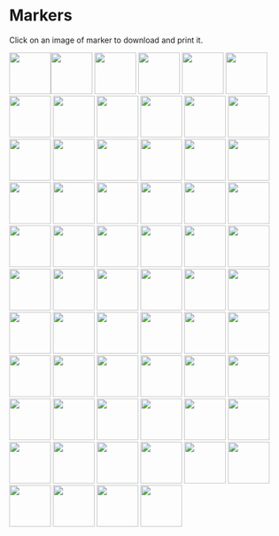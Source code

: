 # Markers

Click on an image of marker to download and print it.

<img src="https://github.com/Microsoft/pxt-ar/blob/master/examples/AR_MARKER_CODES/00.png" width="75"><img src="https://github.com/Microsoft/pxt-ar/blob/master/examples/AR_MARKER_CODES/01.png" width="75">
<img src="https://github.com/Microsoft/pxt-ar/blob/master/examples/AR_MARKER_CODES/02.png" width="75">
<img src="https://github.com/Microsoft/pxt-ar/blob/master/examples/AR_MARKER_CODES/03.png" width="75">
<img src="https://github.com/Microsoft/pxt-ar/blob/master/examples/AR_MARKER_CODES/04.png" width="75">
<img src="https://github.com/Microsoft/pxt-ar/blob/master/examples/AR_MARKER_CODES/05.png" width="75">
<img src="https://github.com/Microsoft/pxt-ar/blob/master/examples/AR_MARKER_CODES/06.png" width="75">
<img src="https://github.com/Microsoft/pxt-ar/blob/master/examples/AR_MARKER_CODES/07.png" width="75">
<img src="https://github.com/Microsoft/pxt-ar/blob/master/examples/AR_MARKER_CODES/08.png" width="75">
<img src="https://github.com/Microsoft/pxt-ar/blob/master/examples/AR_MARKER_CODES/09.png" width="75">
<img src="https://github.com/Microsoft/pxt-ar/blob/master/examples/AR_MARKER_CODES/10.png" width="75">
<img src="https://github.com/Microsoft/pxt-ar/blob/master/examples/AR_MARKER_CODES/11.png" width="75">
<img src="https://github.com/Microsoft/pxt-ar/blob/master/examples/AR_MARKER_CODES/12.png" width="75">
<img src="https://github.com/Microsoft/pxt-ar/blob/master/examples/AR_MARKER_CODES/13.png" width="75">
<img src="https://github.com/Microsoft/pxt-ar/blob/master/examples/AR_MARKER_CODES/14.png" width="75">
<img src="https://github.com/Microsoft/pxt-ar/blob/master/examples/AR_MARKER_CODES/15.png" width="75">
<img src="https://github.com/Microsoft/pxt-ar/blob/master/examples/AR_MARKER_CODES/16.png" width="75">
<img src="https://github.com/Microsoft/pxt-ar/blob/master/examples/AR_MARKER_CODES/17.png" width="75">
<img src="https://github.com/Microsoft/pxt-ar/blob/master/examples/AR_MARKER_CODES/18.png" width="75">
<img src="https://github.com/Microsoft/pxt-ar/blob/master/examples/AR_MARKER_CODES/19.png" width="75">
<img src="https://github.com/Microsoft/pxt-ar/blob/master/examples/AR_MARKER_CODES/20.png" width="75">
<img src="https://github.com/Microsoft/pxt-ar/blob/master/examples/AR_MARKER_CODES/21.png" width="75">
<img src="https://github.com/Microsoft/pxt-ar/blob/master/examples/AR_MARKER_CODES/22.png" width="75">
<img src="https://github.com/Microsoft/pxt-ar/blob/master/examples/AR_MARKER_CODES/23.png" width="75">
<img src="https://github.com/Microsoft/pxt-ar/blob/master/examples/AR_MARKER_CODES/24.png" width="75">
<img src="https://github.com/Microsoft/pxt-ar/blob/master/examples/AR_MARKER_CODES/25.png" width="75">
<img src="https://github.com/Microsoft/pxt-ar/blob/master/examples/AR_MARKER_CODES/26.png" width="75">
<img src="https://github.com/Microsoft/pxt-ar/blob/master/examples/AR_MARKER_CODES/27.png" width="75">
<img src="https://github.com/Microsoft/pxt-ar/blob/master/examples/AR_MARKER_CODES/28.png" width="75">
<img src="https://github.com/Microsoft/pxt-ar/blob/master/examples/AR_MARKER_CODES/29.png" width="75">
<img src="https://github.com/Microsoft/pxt-ar/blob/master/examples/AR_MARKER_CODES/30.png" width="75">
<img src="https://github.com/Microsoft/pxt-ar/blob/master/examples/AR_MARKER_CODES/31.png" width="75">
<img src="https://github.com/Microsoft/pxt-ar/blob/master/examples/AR_MARKER_CODES/32.png" width="75">
<img src="https://github.com/Microsoft/pxt-ar/blob/master/examples/AR_MARKER_CODES/33.png" width="75">
<img src="https://github.com/Microsoft/pxt-ar/blob/master/examples/AR_MARKER_CODES/34.png" width="75">
<img src="https://github.com/Microsoft/pxt-ar/blob/master/examples/AR_MARKER_CODES/35.png" width="75">
<img src="https://github.com/Microsoft/pxt-ar/blob/master/examples/AR_MARKER_CODES/36.png" width="75">
<img src="https://github.com/Microsoft/pxt-ar/blob/master/examples/AR_MARKER_CODES/37.png" width="75">
<img src="https://github.com/Microsoft/pxt-ar/blob/master/examples/AR_MARKER_CODES/38.png" width="75">
<img src="https://github.com/Microsoft/pxt-ar/blob/master/examples/AR_MARKER_CODES/39.png" width="75">
<img src="https://github.com/Microsoft/pxt-ar/blob/master/examples/AR_MARKER_CODES/40.png" width="75">
<img src="https://github.com/Microsoft/pxt-ar/blob/master/examples/AR_MARKER_CODES/41.png" width="75">
<img src="https://github.com/Microsoft/pxt-ar/blob/master/examples/AR_MARKER_CODES/42.png" width="75">
<img src="https://github.com/Microsoft/pxt-ar/blob/master/examples/AR_MARKER_CODES/43.png" width="75">
<img src="https://github.com/Microsoft/pxt-ar/blob/master/examples/AR_MARKER_CODES/44.png" width="75">
<img src="https://github.com/Microsoft/pxt-ar/blob/master/examples/AR_MARKER_CODES/45.png" width="75">
<img src="https://github.com/Microsoft/pxt-ar/blob/master/examples/AR_MARKER_CODES/46.png" width="75">
<img src="https://github.com/Microsoft/pxt-ar/blob/master/examples/AR_MARKER_CODES/47.png" width="75">
<img src="https://github.com/Microsoft/pxt-ar/blob/master/examples/AR_MARKER_CODES/48.png" width="75">
<img src="https://github.com/Microsoft/pxt-ar/blob/master/examples/AR_MARKER_CODES/49.png" width="75">
<img src="https://github.com/Microsoft/pxt-ar/blob/master/examples/AR_MARKER_CODES/50.png" width="75">
<img src="https://github.com/Microsoft/pxt-ar/blob/master/examples/AR_MARKER_CODES/51.png" width="75">
<img src="https://github.com/Microsoft/pxt-ar/blob/master/examples/AR_MARKER_CODES/52.png" width="75">
<img src="https://github.com/Microsoft/pxt-ar/blob/master/examples/AR_MARKER_CODES/53.png" width="75">
<img src="https://github.com/Microsoft/pxt-ar/blob/master/examples/AR_MARKER_CODES/54.png" width="75">
<img src="https://github.com/Microsoft/pxt-ar/blob/master/examples/AR_MARKER_CODES/55.png" width="75">
<img src="https://github.com/Microsoft/pxt-ar/blob/master/examples/AR_MARKER_CODES/56.png" width="75">
<img src="https://github.com/Microsoft/pxt-ar/blob/master/examples/AR_MARKER_CODES/57.png" width="75">
<img src="https://github.com/Microsoft/pxt-ar/blob/master/examples/AR_MARKER_CODES/58.png" width="75">
<img src="https://github.com/Microsoft/pxt-ar/blob/master/examples/AR_MARKER_CODES/59.png" width="75">
<img src="https://github.com/Microsoft/pxt-ar/blob/master/examples/AR_MARKER_CODES/60.png" width="75">
<img src="https://github.com/Microsoft/pxt-ar/blob/master/examples/AR_MARKER_CODES/61.png" width="75">
<img src="https://github.com/Microsoft/pxt-ar/blob/master/examples/AR_MARKER_CODES/62.png" width="75">
<img src="https://github.com/Microsoft/pxt-ar/blob/master/examples/AR_MARKER_CODES/63.png" width="75">
